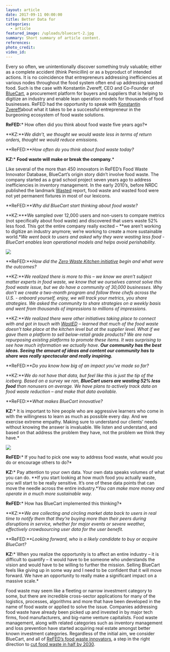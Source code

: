```yaml
---
layout: article
date: 2017-09-11 00:00:00
title: Better Data for
categories:
  - article
featured_image: /uploads/bluecart-2.jpg
summary: Short summary of article content.
references:
photo_credit:
video_id:
---
```



Every so often, we unintentionally discover something truly valuable; either as a complete accident (think Penicillin) or as a byproduct of intended actions. It is no coincidence that entrepreneurs addressing inefficiencies at various nodes throughout the food system often end up addressing wasted food. Such is the case with Konstantin Zvereff, CEO and Co-Founder of [BlueCart](https://www.bluecart.com/), a procurement platform for buyers and suppliers that is helping to digitize an industry and enable lean operation models for thousands of food businesses. ReFED had the opportunity to speak with [Konstantin Zvereff](https://www.bluecart.com/team.html)about what it takes to be a successful entrepreneur in the burgeoning ecosystem of food waste solutions.

**ReFED:*** How often did you think about food waste five years ago?*

**KZ:***We didn’t, we thought we would waste less in terms of return orders, thought we would reduce emissions.*

**ReFED:***How often do you think about food waste today?*

**KZ:*** **Food waste will make or break the company.***

Like several of the more than 450 innovators in ReFED’s Food Waste Innovator Database, BlueCart’s origin story didn’t involve food waste. The company started as a grad school project seven years ago to address inefficiencies in inventory management. In the early 2010’s, before NRDC published the landmark [Wasted](https://www.nrdc.org/sites/default/files/wasted-food-IP.pdf) report, food waste and wasted food were not yet permanent fixtures in most of our lexicons.

**ReFED:***Why did BlueCart start thinking about food waste?*

**KZ:***We sampled over 12,000 users and non-users to compare metrics (not specifically about food waste) and discovered that users waste 52% less food. This got the entire company really excited – **we aren’t working to digitize an industry anymore; we’re working to create a more sustainable world.**We went back to users and asked why they were wasting less food - BlueCart enables lean operational models and helps avoid perishability.*

![](/uploads/versions/bluecart-1-1---x----512-358x---.png)

**ReFED:***How did the [Zero Waste Kitchen initiative](https://www.bluecart.com/zwk.html) begin and what were the outcomes?*

**KZ:***We realized there is more to this – we know we aren’t subject matter experts in food waste, we know that we ourselves cannot solve this food waste issue, but we do have a community of 30,000 businesses. Why don’t we create a two-month program and follow three chefs across the U.S. - onboard yourself, enjoy, we will track your metrics, you share strategies. We asked the community to share strategies on a weekly basis and went from thousands of impressions to millions of impressions.*

**KZ:***We realized there were other initiatives taking place to connect with and got in touch with [WastED](http://www.wastedlondon.com/history) – learned that much of the food waste doesn’t take place at the kitchen level but at the supplier level. What if we gave them a platform to sell below-retail grade products? We are now repurposing existing platforms to promote these items. It was surprising to see how much information we actually have. **Our community has the best ideas. Seeing the amount of ideas and content our community has to share was really spectacular and really inspiring.***

**ReFED:***Do you know how big of an impact you’ve made so far?*

**KZ:***We do not have that data, but feel like this is just the tip of the iceberg. Based on a survey we ran, **BlueCart users are wasting 52% less food**&nbsp;than nonusers on average. We have plans to actively track data on food waste reduction – and make that data available.*

**ReFED:***What makes BlueCart innovative?*

**KZ:*** It is important to hire people who are aggressive learners who come in with the willingness to learn as much as possible every day. And we exercise extreme empathy. Making sure to understand our clients’ needs without knowing the answer is invaluable. We listen and understand, and based on that address the problem they have, not the problem we think they have.*

![](/uploads/versions/bluecart-3---x----808-658x---.png)

**ReFED:*** If you had to pick one way to address food waste, what would you do or encourage others to do?*

**KZ:*** Pay attention to your own data. Your own data speaks volumes of what you can do. **If you start looking at how much food you actually waste, you will start to be really sensitive. It’s one of these data points that can move the needle across the entire industry.**You can make more money and operate in a much more sustainable way.*

**ReFED:*** How has BlueCart implemented this thinking?*

**KZ:***We are collecting and circling market data back to users in real time to notify them that they’re buying more than their peers during disruptions in service, whether for major events or severe weather, effectively crowdsourcing user data for the user benefit.*

**ReFED:***Looking forward, who is a likely candidate to buy or acquire BlueCart?*

**KZ:*** When you realize the opportunity is to affect an entire industry – it is difficult to quantify – it would have to be someone who understands the vision and would have to be willing to further the mission. Selling BlueCart feels like giving up in some way and I need to be confident that it will move forward. We have an opportunity to really make a significant impact on a massive scale.*

Food waste may seem like a fleeting or narrow investment category to some, but there are incredible cross-sector applications for many of the logistics, processes, algorithms and more that have been developed in the name of food waste or applied to solve the issue. Companies addressing food waste have already been picked up and invested in by major tech firms, food manufacturers, and big-name venture capitalists. Food waste management, along with related categories such as inventory management and loss prevention have started acquiring real estate amongst better known investment categories. Regardless of the initial aim, we consider BlueCart, and all of [ReFED’s food waste innovators](http://www.refed.com/tools/innovator-database/), a step in the right direction to [cut food waste in half by 2030](https://www.epa.gov/sustainable-management-food/united-states-2030-food-loss-and-waste-reduction-goal).